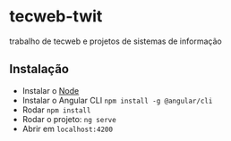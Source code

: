 # tecweb-twit
trabalho de tecweb e projetos de sistemas de informação

## Instalação

- Instalar o [Node](https://nodejs.org/en/)
- Instalar o Angular CLI `npm install -g @angular/cli`
- Rodar `npm install`
- Rodar o projeto: `ng serve`
- Abrir em `localhost:4200`
